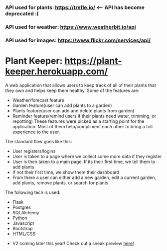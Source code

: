 ### API used for plants: https://trefle.io/ <-- API has become deprecated :(
### API used for weather: https://www.weatherbit.io/api
### API used for images: https://www.flickr.com/services/api/

# Plant Keeper: https://plant-keeper.herokuapp.com/

A web application that allows users to keep track of all of their plants that they own and helps keep them healthy.
Some of the features are:
- Weather/forecast feature 
- Garden feature(user can add plants to a garden)
- Plants feature(user can add and delete plants from garden)
- Reminder feature(remind users if their plants need water, trimming, or repotting)
These features were picked as a starting point for the application.  Most of them help/compliment each other to bring a full experience to the user.

The standard flow goes like this:
- User registers/logins
- User is taken to a page where we collect some more data if they register
- User is then taken to a main page.  If its their first time, we tell them to add plants
-  If not their first time, we show them their dashboard
-  From there a user can either add a new garden, edit a current garden, add plants, remove plants, or search for plants

The following tech is used:
- Flask
- Postgres
- SQLAlchemy
- Python
- Javascript
- Bootstrap
- HTML/CSS

* V2 coming later this year! Check out a sneak preview [here!](https://imgur.com/a/fbQsTiQ)
